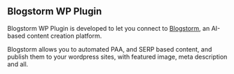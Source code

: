 ## Blogstorm WP Plugin
Blogstorm WP Plugin is developed to let you connect to [Blogstorm](https://app.blogstorm.ai/), an AI-based content creation platform.

Blogstorm allows you to automated PAA, and SERP based content, and publish them to your wordpress sites, with featured image, meta description and all.
